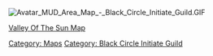![](Avatar_MUD_Area_Map_-_Black_Circle_Initiate_Guild.GIF "Avatar_MUD_Area_Map_-_Black_Circle_Initiate_Guild.GIF")

[Valley Of The Sun Map](Valley_Of_The_Sun_Map "wikilink")  

[Category: Maps](Category:_Maps "wikilink") [Category: Black Circle
Initiate Guild](Category:_Black_Circle_Initiate_Guild "wikilink")
